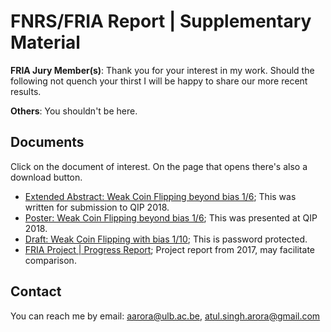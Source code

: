 # FNRS/FRIA Report | Supplementary Material

**FRIA Jury Member(s)**: Thank you for your interest in my work. Should the following not quench your thirst I will be happy to share our more recent results.

**Others**: You shouldn't be here.

## Documents

Click on the document of interest. On the page that opens there's also a download button.

* [Extended Abstract: Weak Coin Flipping beyond bias 1/6](./QIP_abstract_WCF_1by10_jEdit2.pdf); This was written for submission to QIP 2018.
* [Poster: Weak Coin Flipping beyond bias 1/6](./QIPposter.pdf); This was presented at QIP 2018.
* [Draft: Weak Coin Flipping with bias 1/10](./WCF_1by10_locked.pdf); This is password protected.
* [FRIA Project | Progress Report](./ProgressReportFRIA1.pdf); Project report from 2017, may facilitate comparison.

## Contact
You can reach me by email: aarora@ulb.ac.be, atul.singh.arora@gmail.com